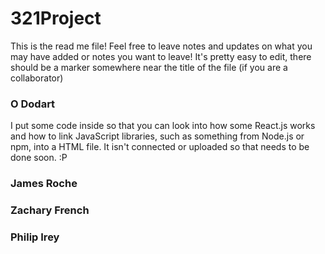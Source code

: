 # 321Project
This is the read me file! Feel free to leave notes and updates on what you may have added or notes you want to leave! It's pretty easy to edit, there should be a marker somewhere near the title of the file (if you are a collaborator)

### O Dodart
I put some code inside so that you can look into how some React.js works and how to link JavaScript libraries, such as something from Node.js or npm, into a HTML file. It isn't connected or uploaded so that needs to be done soon. :P

### James Roche

### Zachary French

### Philip Irey
